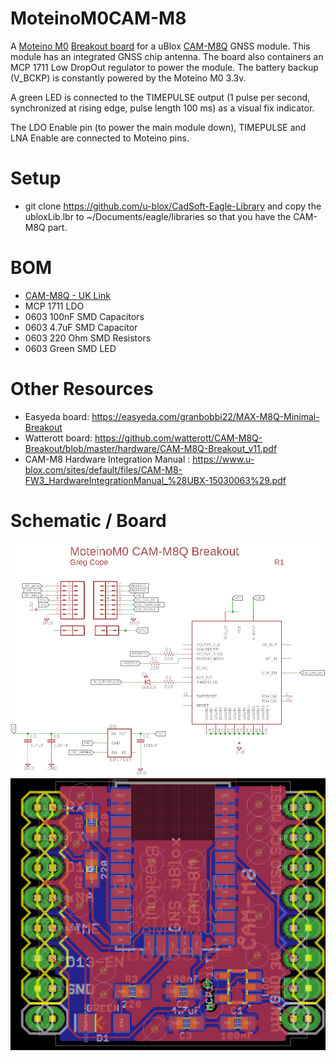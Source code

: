 # MoteinoM0CAM-M8
A [Moteino M0](https://lowpowerlab.com/guide/moteino/moteinom0/) [Breakout board](https://lowpowerlab.com/guide/moteino/m0-sensor-shields/) for a uBlox [CAM-M8Q](https://www.u-blox.com/en/product/cam-m8-series) GNSS module.  This module has an integrated GNSS chip antenna.  The board also containers an MCP 1711 Low DropOut regulator to power the module.  The battery backup (V_BCKP) is constantly powered by the Moteino M0 3.3v.

A green LED is connected to the TIMEPULSE output (1 pulse per second, synchronized at rising edge, pulse length 100 ms) as a visual fix indicator.

The LDO Enable pin (to power the main module down), TIMEPULSE and LNA Enable are connected to Moteino pins.

# Setup
* git clone https://github.com/u-blox/CadSoft-Eagle-Library and copy the ubloxLib.lbr to ~/Documents/eagle/libraries so that you have the CAM-M8Q part.

# BOM
* [CAM-M8Q - UK Link](https://www.tme.eu/gb/details/cam-m8q/gnss-gps-glonass-beidou-modules/u-blox)
* MCP 1711 LDO
* 0603 100nF SMD Capacitors
* 0603 4.7uF SMD Capacitor
* 0603 220 Ohm SMD Resistors
* 0603 Green SMD LED

# Other Resources
* Easyeda board: https://easyeda.com/granbobbi22/MAX-M8Q-Minimal-Breakout
* Watterott board: https://github.com/watterott/CAM-M8Q-Breakout/blob/master/hardware/CAM-M8Q-Breakout_v11.pdf
* CAM-M8 Hardware Integration Manual : https://www.u-blox.com/sites/default/files/CAM-M8-FW3_HardwareIntegrationManual_%28UBX-15030063%29.pdf

# Schematic / Board
![Schematic](/MoteinoM0CAM-M8-sch.png)
![Board](/MoteinoM0CAM-M8-brd.png)
